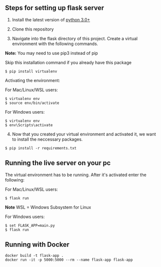 ## Steps for setting up flask server

1. Install the latest version of [python 3.0+](https://www.python.org/downloads/)

2. Clone this repository



3. Navigate into the flask directory of this project. Create a virtual environment with the following commands.

**Note:** You may need to use pip3 instead of pip

Skip this installation command if you already have this package
```
$ pip install virtualenv
```

Activating the environment:

For Mac/Linux/WSL users:
```
$ virtualenv env
$ source env/bin/activate
```
For Windows users:
```
$ virtualenv env
$ env\Scripts\activate
```


4. Now that you created your virtual environment and activated it, we want to install the neccessary packages.

```
$ pip install -r requirements.txt

```

## Running the live server on your pc

The virtual environment has to be running. After it's activated enter the following:

For Mac/Linux/WSL users:
```
$ flask run
```
**Note** WSL = Windows Subsystem for Linux

For Windows users:
```
$ set FLASK_APP=main.py
$ flask run
```

## Running with Docker

```
docker build -t flask-app .
docker run -it -p 5000:5000 --rm --name flask-app flask-app
```

